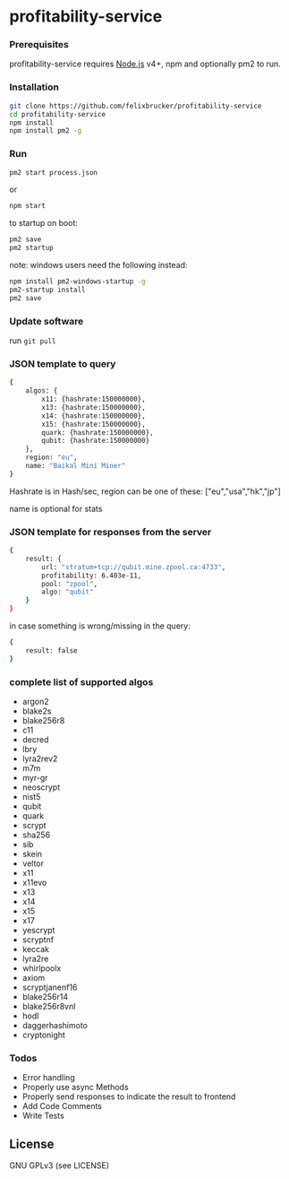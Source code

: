 # profitability-service

### Prerequisites

profitability-service requires [Node.js](https://nodejs.org/) v4+, npm and optionally pm2 to run.


### Installation

```sh
git clone https://github.com/felixbrucker/profitability-service
cd profitability-service
npm install
npm install pm2 -g
```

### Run

```sh
pm2 start process.json
```

or

```sh
npm start
```

to startup on boot:

```sh
pm2 save
pm2 startup
```

note: windows users need the following instead:

```sh
npm install pm2-windows-startup -g
pm2-startup install
pm2 save
```

### Update software

run ``` git pull ```


### JSON template to query

```sh
{
	algos: {
		x11: {hashrate:150000000},
		x13: {hashrate:150000000},
		x14: {hashrate:150000000},
		x15: {hashrate:150000000},
		quark: {hashrate:150000000},
		qubit: {hashrate:150000000}
	},
	region: "eu",
	name: "Baikal Mini Miner"
}
```

Hashrate is in Hash/sec, region can be one of these: ["eu","usa","hk","jp"]

name is optional for stats

### JSON template for responses from the server

```sh
{
	result: {
		url: "stratum+tcp://qubit.mine.zpool.ca:4733",
		profitability: 6.403e-11,
		pool: "zpool",
		algo: "qubit"
	}
}
```

in case something is wrong/missing in the query:

```sh
{
	result: false
}
```

### complete list of supported algos

* argon2
* blake2s
* blake256r8
* c11
* decred
* lbry
* lyra2rev2
* m7m
* myr-gr
* neoscrypt
* nist5
* qubit
* quark
* scrypt
* sha256
* sib
* skein
* veltor
* x11
* x11evo
* x13
* x14
* x15
* x17
* yescrypt
* scryptnf
* keccak
* lyra2re
* whirlpoolx
* axiom
* scryptjanenf16
* blake256r14
* blake256r8vnl
* hodl
* daggerhashimoto
* cryptonight


### Todos

 - Error handling
 - Properly use async Methods
 - Properly send responses to indicate the result to frontend
 - Add Code Comments
 - Write Tests


License
----

GNU GPLv3 (see LICENSE)
